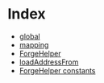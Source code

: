 # Index

<!-- START_INDEX -->
- [global](./global/index.md)
- [mapping](./mapping/index.md)
- [ForgeHelper](./ForgeHelper.sol/library.ForgeHelper.md)
- [loadAddressFrom](./ForgeHelper.sol/function.loadAddressFrom.md)
- [ForgeHelper constants](./ForgeHelper.sol/constants.ForgeHelper.md)

<!-- END_INDEX -->
